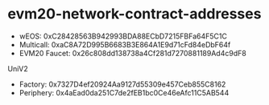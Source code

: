 # evm20-network-contract-addresses
- wEOS: 0xC28428563B942993BDA88ECbD7215FBFa64F5C1C
- Multicall: 0xaC8A72D995B6683B3E864A1E9d71cFd84eDbF64f
- EVM20 Faucet: 0x26c808dd138738a4Cf281d7270881189Ad4c9dF8

UniV2
- Factory: 0x7327D4ef20924Aa9127d55309e457Ceb855C8162
- Periphery: 0x4aEad0da251C7de2fEB1bc0Ce46eAfc11C5AB544
